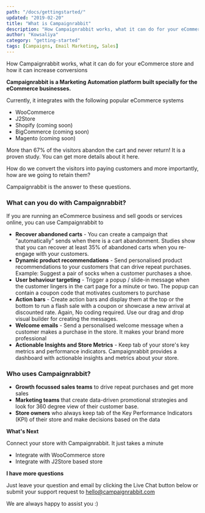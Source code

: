 ```yaml
---
path: "/docs/gettingstarted/"
updated: "2019-02-20"
title: "What is Campaignrabbit"
description: "How Campaignrabbit works, what it can do for your eCommerce store and how it can increase conversions."
author: "Kowsaliya"
category: "getting-started"
tags: [Campaigns, Email Marketing, Sales]
---
```


How Campaignrabbit works, what it can do for your eCommerce store and how it can increase conversions

**Campaignrabbit is a Marketing Automation platform built specially for the eCommerce businesses.**

Currently, it integrates with the following popular eCommerce systems
* WooCommerce
* J2Store
* Shopify (coming soon)
* BigCommerce (coming soon)
* Magento (coming soon)

More than 67% of the visitors abandon the cart and never return! It is a proven study. You can get more details about it here.

How do we convert the visitors into paying customers and more importantly, how are we going to retain them?

Campaignrabbit is the answer to these questions.
### What can you do with Campaignrabbit?

If you are running an eCommerce business and sell goods or services online, you can use Campaignrabbit to
* **Recover abandoned carts** - You can create a campaign that "automatically" sends when there is a cart abandonment. Studies show that you can recover at least 35% of abandoned carts when you re-engage with your customers.
* **Dynamic product recommendations** - Send personalised product recommendations to your customers that can drive repeat purchases.  Example: Suggest a pair of socks when a customer purchases a shoe.
* **User behaviour targeting** - Trigger a popup  / slide-in message  when the customer lingers in the cart page for a minute or two. The popup can contain a coupon code that motivates customers to purchase
* **Action bars**  - Create action bars and display them at the top or the bottom to run a flash sale with a coupon or showcase a new arrival at discounted rate. Again, No coding required. Use our drag and drop visual builder for creating the messages.
* **Welcome emails** - Send a personalised welcome message when a customer makes a purchase in the store. It makes your brand more professional
* **Actionable Insights and Store Metrics** - Keep tab of your store's key metrics and performance indicators. Campaignrabbit provides a dashboard with actionable insights and metrics about your store.
### Who uses Campaignrabbit?
* **Growth focussed sales teams** to drive repeat purchases and get more sales
* **Marketing teams** that create data-driven promotional strategies and look for 360 degree view of their customer base.
* **Store owners** who always keep tab of the Key Performance Indicators (KPI) of their store and make decisions based on the data

**What's Next**

Connect your store with Campaignrabbit. It just takes a minute
* <link-text url="https://docs.campaignrabbit.com/integrations/woocommerce" >Integrate with WooCommerce store
* Integrate with J2Store based store

**I have more questions**

Just leave your question and email by clicking the Live Chat button below or submit your support request to hello@campaignrabbit.com

We are always happy to assist you :)
